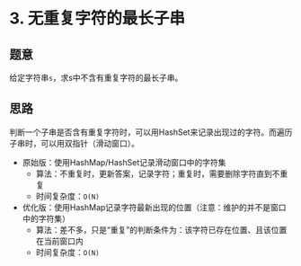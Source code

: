 # 3. 无重复字符的最长子串

## 题意

给定字符串`s`，求s中不含有重复字符的最长子串。

## 思路

判断一个子串是否含有重复字符时，可以用HashSet来记录出现过的字符。而遍历子串时，可以用双指针（滑动窗口）。

- 原始版：使用HashMap/HashSet记录滑动窗口中的字符集
  - 算法：不重复时，更新答案，记录字符；重复时，需要删除字符直到不重复
  - 时间复杂度：`O(N)`
- 优化版：使用HashMap记录字符最新出现的位置（注意：维护的并不是窗口中的字符集）
  - 算法：差不多，只是“重复”的判断条件为：该字符已存在位置、且该位置在当前窗口内
  - 时间复杂度：`O(N)`
